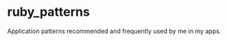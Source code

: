 ruby_patterns
=============

Application patterns recommended and frequently used by me in my apps.
